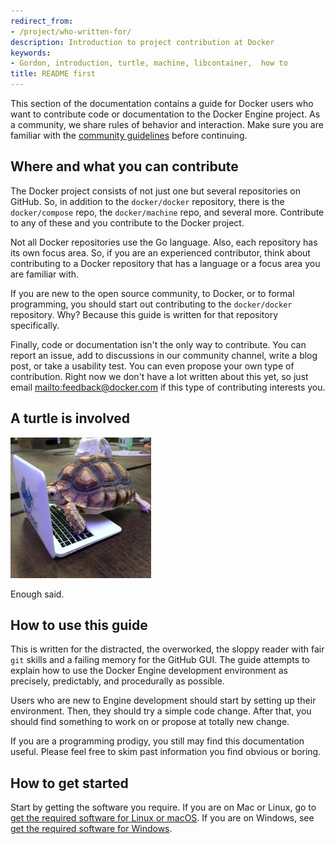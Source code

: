 ```yaml
---
redirect_from:
- /project/who-written-for/
description: Introduction to project contribution at Docker
keywords:
- Gordon, introduction, turtle, machine, libcontainer,  how to
title: README first
---
```


This section of the documentation contains a guide for Docker users who want to
contribute code or documentation to the Docker Engine project. As a community, we
share rules of behavior and interaction. Make sure you are familiar with the <a
href="https://github.com/docker/docker/blob/master/CONTRIBUTING.md#docker-community-guidelines"
target="_blank">community guidelines</a> before continuing.

## Where and what you can contribute

The Docker project consists of not just one but several repositories on GitHub.
So, in addition to the `docker/docker` repository, there is the
`docker/compose` repo, the `docker/machine` repo, and several more.
Contribute to any of these and you contribute to the Docker project.

Not all Docker repositories use the Go language. Also, each repository has its
own focus area. So, if you are an experienced contributor, think about
contributing to a Docker repository that has a language or a focus area you are
familiar with.

If you are new to the open source community, to Docker, or to formal
programming, you should start out contributing to the `docker/docker`
repository. Why? Because this guide is written for that repository specifically.

Finally, code or documentation isn't the only way to contribute. You can report
an issue, add to discussions in our community channel, write a blog post, or
take a usability test. You can even propose your own type of contribution.
Right now we don't have a lot written about this yet, so just email
<mailto:feedback@docker.com> if this type of contributing interests you.

## A turtle is involved

![Gordon](../images/gordon.jpeg)

Enough said.

## How to use this guide

This is written for the distracted, the overworked, the sloppy reader with fair
`git` skills and a failing memory for the GitHub GUI. The guide attempts to
explain how to use the Docker Engine development environment as precisely,
predictably, and procedurally as possible.

Users who are new to Engine development should start by setting up their
environment. Then, they should try a simple code change. After that, you should
find something to work on or propose at totally new change.

If you are a programming prodigy, you still may find this documentation useful.
Please feel free to skim past information you find obvious or boring.

## How to get started

Start by getting the software you require. If you are on Mac or Linux, go to
[get the required software for Linux or macOS](software-required.md). If you are
on Windows, see [get the required software for Windows](software-req-win.md).

